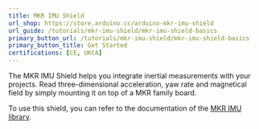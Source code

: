 ```yaml
---
title: MKR IMU Shield
url_shop: https://store.arduino.cc/arduino-mkr-imu-shield
url_guide: /tutorials/mkr-imu-shield/mkr-imu-shield-basics
primary_button_url: /tutorials/mkr-imu-shield/mkr-imu-shield-basics
primary_button_title: Get Started
certifications: [CE, UKCA]
---
```


The MKR IMU Shield helps you integrate inertial measurements with your projects. Read three-dimensional acceleration, yaw rate and magnetical field by simply mounting it on top of a MKR family board.

To use this shield, you can refer to the documentation of the [MKR IMU library](https://www.arduino.cc/reference/en/libraries/mkrimu/).